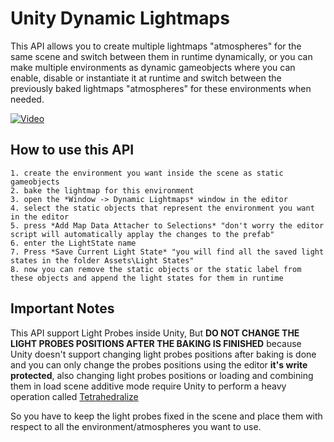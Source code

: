 # Unity Dynamic Lightmaps

This API allows you to create multiple lightmaps "atmospheres" for the same scene and switch between them in runtime dynamically, or you can make multiple environments as dynamic gameobjects where you can enable, disable or instantiate it at runtime and switch between the previously baked lightmaps "atmospheres" for these environments when needed.

[![Video](https://img.youtube.com/vi/lF64g4dd0mw/hqdefault.jpg)](https://www.youtube.com/watch?v=lF64g4dd0mw)

## How to use this API

    1. create the environment you want inside the scene as static gameobjects
    2. bake the lightmap for this environment
    3. open the *Window -> Dynamic Lightmaps* window in the editor
    4. select the static objects that represent the environment you want in the editor 
    5. press *Add Map Data Attacher to Selections* "don't worry the editor script will automatically applay the changes to the prefab"
    6. enter the LightState name
    7. Press *Save Current Light State* "you will find all the saved light states in the folder Assets\Light States"
    8. now you can remove the static objects or the static label from these objects and append the light states for them in runtime

## Important Notes

This API support Light Probes inside Unity, But **DO NOT CHANGE THE LIGHT PROBES POSITIONS AFTER THE BAKING IS FINISHED** because Unity doesn't support changing light probes positions after baking is done and you can only change the probes positions using the editor **it's write protected**, also changing light probes positions or loading and combining them in load scene additive mode require Unity to perform a heavy operation called [Tetrahedralize](https://docs.unity3d.com/ScriptReference/LightProbes.Tetrahedralize.html)

So you have to keep the light probes fixed in the scene and place them with respect to all the environment/atmospheres you want to use.
